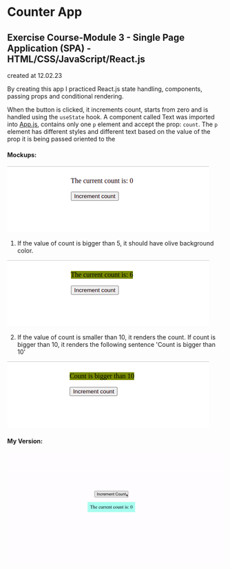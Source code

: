 # Counter App

## Exercise Course-Module 3 - Single Page Application (SPA) - HTML/CSS/JavaScript/React.js

created at 12.02.23

By creating this app I practiced React.js state handling, components, passing props and conditional rendering.

When the button is clicked, it increments count, starts from zero and is handled using the `useState` hook. A component called Text was imported into [App.js](src/App.js), contains only one `p` element and accept the prop: `count`. The `p` element has different styles and different text based on the value of the prop it is being passed oriented to the

#### Mockups:

![alt text](images/1.png)

1.  If the value of count is bigger than 5, it should have olive background color.

![alt text](images/2.png)

2.  If the value of count is smaller than 10, it renders the count. If count is bigger than 10, it renders the following sentence 'Count is bigger than 10'

![alt text](images/3.png)

#### My Version:

![my version](images/ReactApp-1October2024-ezgif.com-video-to-gif-converter.gif)
